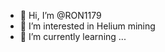 - 👋 Hi, I’m @RON1179
- 👀 I’m interested in Helium mining
- 🌱 I’m currently learning ...

<!---
RON1179/RON1179 is a ✨ special ✨ repository because its `README.md` (this file) appears on your GitHub profile.
You can click the Preview link to take a look at your changes.
--->
